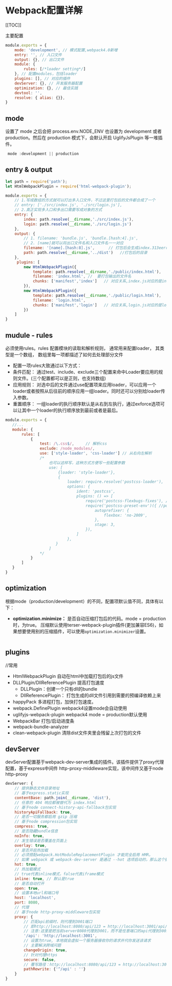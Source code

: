 # Webpack配置详解

[[TOC]]


主要配置
```js
module.exports = {
    mode: 'development', // 模式配置,webpack4.0新增
    entry: '', // 入口文件
    output: {}, // 出口文件
    module: {
        rules: [/*loader setting*/]
    }, // 配置modules，包括loader
    plugins: [], // 对应的插件
    devServer: {}, // 开发服务器配置
    optimization: {}, // 最佳实践
    devtool: '',
    resolve: { alias: {}},
}
```

## mode

设置了 mode 之后会把 process.env.NODE_ENV 也设置为 development 或者 production。然后在 production 模式下，会默认开启 UglifyJsPlugin 等一堆插件。
```js
 mode :development || production
```

## entry & output
```js
let path = require('path');
let HtmlWebpackPlugin = require('html-webpack-plugin');

module.exports = {
    // 1.写成数组的方式就可以打出多入口文件，不过这里打包后的文件都合成了一个
    // entry: ['./src/index.js', './src/login.js'],
    // 2.真正实现多入口和多出口需要写成对象的方式
    entry: {
        index: path.resolve(__dirname,'./src/index.js'),
        login: path.resolve(__dirname,'./src/login.js')
    },
    output: {
        // 1. filename: 'bundle.js', 'bundle.[hash:4].js',   
        // 2. [name]就可以将出口文件名和入口文件名一一对应
        filename: '[name].[hash:8].js',      // 打包后会生成index.313eerrd.js和login.dsfcersx.js文件
        path: path.resolve(__dirname,'../dist')   //打包后的目录
    },
     plugins: [
        new HtmlWebpackPlugin({
            template: path.resolve(__dirname,'./public/index.html'),   // 用哪个html作为模板 , react一般在在src目录下public里创建一个index.html页面当做模板来用
            filename: 'index.html', //  要打包输出的文件名
            chunks: ['manifest','index']   // 对应关系,index.js对应的是index.html
        }),
        new HtmlWebpackPlugin({
            template: path.resolve(__dirname,'./public/login.html'),
            filename: 'login.html', 
            chunks: ['manifest','login']   // 对应关系,login.js对应的是login.html
        })
    ]
}

```

## mudule - rules 
必须使用rules。rules 配置模块的读取和解析规则， 通常用来配置loader， 其类型是一个数组， 数组里每一项都描述了如何去处理部分文件

+  配置一项rules大致通过以下方式：
+    条件匹配： 通过test、include、exclude三个配置来命中Loader要应用的规则文件。(三个配置都可以是正则，也支持数组)
+    应用规则： 对选中后的文件通过use配置项来应用loader，可以应用一个loader或者按照从后往前的顺序应用一组loader。同时还可以分别给loader传入参数。
+    重置顺序： 一组loader的执行顺序默认是从右到左执行，通过exforce选项可以让其中一个loader的执行顺序放到最前或者是最后。
```js
module.exports = {
   //...
   module: {
       rules: [
           {
               test: /\.css$/,     // 解析css
               exclude: /node_modules/,
               use: ['style-loader', 'css-loader'] // 从右向左解析
               /* 
                   也可以这样写，这种方式方便写一些配置参数
                   use: [
                       {loader: 'style-loader'},
                       {
                           loader: require.resolve('postcss-loader'),   //这里是加上浏览器的前缀
                           options: {
                               ident: 'postcss',
                               plugins: () => [
                                   require('postcss-flexbugs-fixes'), //修复Flexbugs
                                   require('postcss-preset-env')({ //postcss-preset-env包括autoprefixer
                                       autoprefixer: {
                                           flexbox: 'no-2009',
                                       },
                                       stage: 3,
                                   }),
                               ]
                           },
                      }
                   ]
               */
           }
       ]
   }
}
```

## optimization
根据mode（production/development）的不同，配置项默认值不同，具体有以下：

+ **optimization.minimize：** 是否自动压缩打包后的代码。mode = production时，为true。 压缩默认使用terser-webpack-plugin插件(更加兼容ES6)，如果想要使用别的压缩插件，可以使用```optimization.minimizer```设置。


```js
```

## plugins
//常用
+ HtmlWebpackPlugin 自动在html中加载打包后的js文件
+ DLLPlugin/DllReferencePlugin 提高打包速度
    +    DLLPlugin：创建一个只有dll的bundle
    +    DllReferencePlugin： 打包生成的dll文件引用到需要的预编译依赖上来
+ happyPack 多进程打包，加快打包速度。
+ webpack.DefinePlugin webpack4设置mode会自动使用
+ uglifyjs-webpack-plugin webpack4 mode = production默认使用
+ WebpackBar  打包/启动进度条
+ webpack-bundle-analyzer
+ clean-webpack-plugin 清除dist文件夹里会残留上次打包的文件

## devServer
devServer配置基于webpack-dev-server集成的插件。该插件提供了proxy代理配置，基于express中间件 http-proxy-middleware实现，该中间件又基于node http-proxy
```js
devServer: {
    // 提供静态文件目录地址
    // 基于express.static实现
    contentBase: path.join(__dirname, 'dist'),
    // 任意的 404 响应都被替代为 index.html
    // 基于node connect-history-api-fallback包实现
    historyApiFallback: true,
    // 是否一切服务都启用 gzip 压缩
    // 基于node compression包实现
    compress: true,
    // 是否隐藏bundle信息
    noInfo: true,
    // 发生错误是否覆盖在页面上
    overlay: true,
    // 是否开启热加载
    // 必须搭配webpack.HotModuleReplacementPlugin 才能完全启用 HMR。
    // 如果 webpack 或 webpack-dev-server 是通过 --hot 选项启动的，那么这个插件会被自动添加
    hot: true,
    // 热加载模式
    // true代表inline模式，false代表iframe模式
    inline: true, // 默认是true
    // 是否自动打开
    open: true,
    // 设置本地url和端口号
    host: 'localhost',
    port: 8080,
    // 代理
    // 基于node http-proxy-middleware包实现
    proxy: {
        // 匹配api前缀时，则代理到3001端口
        // 即http://localhost:8080/api/123 = http://localhost:3001/api/123
        // 注意:这里是把当前server8080代理到3001，而不是任意端口的api代理到3001
        '/api': 'http://localhost:3001',
        // 设置为true, 本地就会虚拟一个服务器接收你的请求并代你发送该请求
        // 主要解决跨域问题
        changeOrigin: true,
        // 针对代理https
        secure: false,
        // 覆写路径：http://localhost:8080/api/123 = http://localhost:3001/123
        pathRewrite: {'^/api' : ''}
    }
}
```
